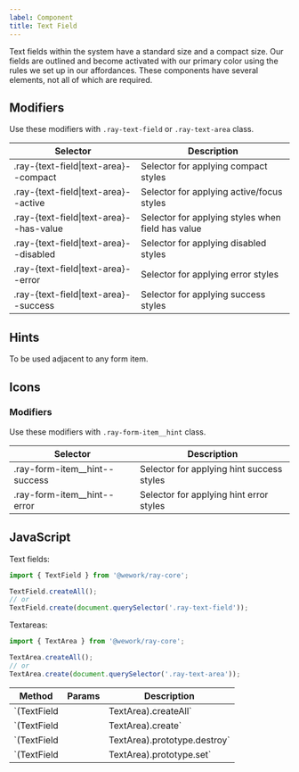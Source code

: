 ```yaml
---
label: Component
title: Text Field
---
```


<page-intro>Text fields within the system have a standard size and a compact size. Our fields are outlined and become activated with our primary color using the rules we set up in our affordances. These components have several elements, not all of which are required.</page-intro>

<component
    name="Text field"
    component="text-field"
    variation="text-field"
    >
</component>

<component
    name="Text area"
    component="text-field"
    variation="text-area"
    >
</component>

## Modifiers

Use these modifiers with `.ray-text-field` or `.ray-text-area` class.

| Selector                                | Description                                       |
| --------------------------------------- | ------------------------------------------------- |
| .ray-{text-field\|text-area}--compact   | Selector for applying compact styles              |
| .ray-{text-field\|text-area}--active    | Selector for applying active/focus styles         |
| .ray-{text-field\|text-area}--has-value | Selector for applying styles when field has value |
| .ray-{text-field\|text-area}--disabled  | Selector for applying disabled styles             |
| .ray-{text-field\|text-area}--error     | Selector for applying error styles                |
| .ray-{text-field\|text-area}--success   | Selector for applying success styles              |

## Hints

To be used adjacent to any form item.

<component
    name="With hints"
    component="text-field"
    variation="text-field-with-hint"
    >
</component>

## Icons

<component
    name="Text field with icons"
    component="text-field"
    variation="text-field-with-icon"
    >
</component>

### Modifiers

Use these modifiers with `.ray-form-item__hint` class.

| Selector                        | Description                               |
| ------------------------------- | ----------------------------------------- |
| .ray-form-item\_\_hint--success | Selector for applying hint success styles |
| .ray-form-item\_\_hint--error   | Selector for applying hint error styles   |

## JavaScript

Text fields:

```javascript
import { TextField } from '@wework/ray-core';

TextField.createAll();
// or
TextField.create(document.querySelector('.ray-text-field'));
```

Textareas:

```javascript
import { TextArea } from '@wework/ray-core';

TextArea.createAll();
// or
TextArea.create(document.querySelector('.ray-text-area'));
```

| Method                                      | Params               | Description                      |
| ------------------------------------------- | -------------------- | -------------------------------- |
| `(TextField || TextArea).createAll`         | `HTMLElement:Object` | create all instances in document |
| `(TextField || TextArea).create`            | `HTMLElement:Object` | create an instance               |
| `(TextField || TextArea).prototype.destroy` |                      | destroy the instance             |
| `(TextField || TextArea).prototype.set`     |                      | sets the value of the instance   |
